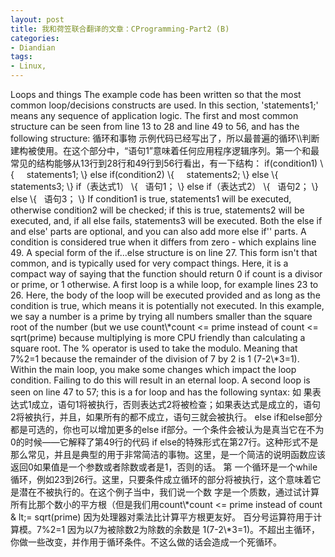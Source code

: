 ```yaml
---
layout: post
title: 我和荷笠联合翻译的文章：CProgramming-Part2 (B)
categories:
- Diandian
tags:
- Linux, 
---
```

Loops and things The example code has been written so that the most common loop/decisions constructs are used. In this section, 'statements1;' means any sequence of application logic. The first and most common structure can be seen from line 13 to 28 and line 49 to 56, and has the following structure: 循环和事物 示例代码已经写出了，所以最普遍的循环\\\\判断建构被使用。在这个部分中，“语句1”意味着任何应用程序逻辑序列。第一个和最常见的结构能够从13行到28行和49行到56行看出，有一下结构： if(condition1) \\\{     statements1; \\\} else if(condition2) \\\{     statements2; \\\} else \\\{     statements3; \\\} if（表达式1） \\\{   语句1； \\\} else if（表达式2） \\\{   语句2； \\\} else \\\{   语句3； \\\} If condition1 is true, statements1 will be executed, otherwise condition2 will be checked; if this is true, statements2 will be executed, and, if all else fails, statements3 will be executed. Both the else if and else' parts are optional, and you can also add more else if'' parts. A condition is considered true when it differs from zero - which explains line 49. A special form of the if...else structure is on line 27. This form isn't that common, and is typically used for very compact things. Here, it is a compact way of saying that the function should return 0 if count is a divisor or prime, or 1 otherwise. A first loop is a while loop, for example lines 23 to 26. Here, the body of the loop will be executed provided and as long as the condition is true, which means it is potentially not executed. In this example, we say a number is a prime by trying all numbers smaller than the square root of the number (but we use count\\\*count <= prime instead of count <= sqrt(prime) because multiplying is more CPU friendly than calculating a square root. The % operator is used to take the modulo. Meaning that 7%2=1 because the remainder of the division of 7 by 2 is 1 (7-2\\\*3=1). Within the main loop, you make some changes which impact the loop condition. Failing to do this will result in an eternal loop. A second loop is seen on line 47 to 57; this is a for loop and has the following syntax: 如 果表达式1成立，语句1将被执行，否则表达式2将被检查；如果表达式是成立的，语句2将被执行，并且，如果所有的都不成立，语句三就会被执行。 else if和else部分都是可选的，你也可以增加更多的else if部分。一个条件会被认为是真当它在不为0的时候——它解释了第49行的代码 if else的特殊形式在第27行。这种形式不是那么常见，并且是典型的用于非常简洁的事物。这里，是一个简洁的说明函数应该返回0如果值是一个参数或者除数或者是1，否则的话。 第 一个循环是一个while循环，例如23到26行。这里，只要条件成立循环的部分将被执行，这个意味着它是潜在不被执行的。在这个例子当中，我们说一个数 字是一个质数，通过试计算所有比那个数小的平方根（但是我们用count\\\*count <= prime instead of count & lt;= sqrt(prime) 因为处理器对乘法比计算平方根更友好。 百分号运算符用于计算模。7%2=1 因为以7为被除数2为除数的余数是 1(7-2\\\*3=1)。不超出主循环，你做一些改变，并作用于循环条件。不这么做的话会造成一个死循环。